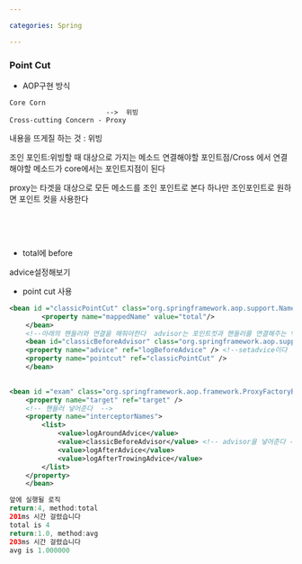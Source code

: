 ```yaml
---

categories: Spring

---
```



### Point Cut

- AOP구현 방식


```
Core Corn  
                        -->  위빙
Cross-cutting Concern - Proxy
```

내용을 뜨게질 하는 것 : 위빙

조인 포인트:위빙할 때 대상으로 가지는 메소드 연결해야할 포인트점/Cross 에서 연결해야할 메소드가 core에서는 포인트지점이 된다


proxy는 타겟을 대상으로 모든 메소드를 조인 포인트로 본다 
하나만 조인포인트로 원하면 포인트 컷을 사용한다 

&nbsp;

&nbsp;



- total에 before 

advice설정해보기

 - point cut 사용

```xml
<bean id ="classicPointCut" class="org.springframework.aop.support.NameMatchMethodPointcut">
		<property name="mappedName" value="total"/>
	</bean>
	<!--아래의 핸들러와 연결을 해줘야한다  advisor는 포인트컷과 핸들러를 연결해주는 역할을 한다-->
	<bean id="classicBeforeAdvisor" class="org.springframework.aop.support.DefaultPointcutAdvisor">
	<property name="advice" ref="logBeforeAdvice" /> <!--setadvice이다  -->
	<property name="pointcut" ref="classicPointCut" />
	</bean>
	

<bean id ="exam" class="org.springframework.aop.framework.ProxyFactoryBean">
	<property name="target" ref="target" />
	<!-- 핸들러 넣어준다  -->
	<property name="interceptorNames">
		<list>
			<value>logAroundAdvice</value>
			<value>classicBeforeAdvisor</value> <!-- advisor을 넣어준다 -->
			<value>logAfterAdvice</value>
			<value>logAfterTrowingAdvice</value>
		</list>
	</property>
	</bean>

```




```java
앞에 실행될 로직
return:4, method:total
201ms 시간 걸렸습니다
total is 4
return:1.0, method:avg
203ms 시간 걸렸습니다
avg is 1.000000

```